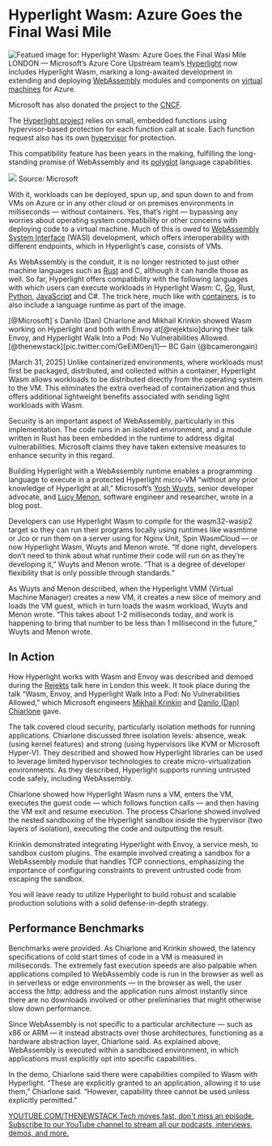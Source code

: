 # Hyperlight Wasm: Azure Goes the Final Wasi Mile
![Featued image for: Hyperlight Wasm: Azure Goes the Final Wasi Mile](https://cdn.thenewstack.io/media/2025/04/1fdb20b5-benoit-deschasaux-9hpzjldfsk4-unsplash-1-1024x514.jpg)
LONDON — Microsoft’s Azure Core Upstream team’s [Hyperlight](https://opensource.microsoft.com/blog/2024/11/07/introducing-hyperlight-virtual-machine-based-security-for-functions-at-scale/) now includes Hyperlight Wasm, marking a long-awaited development in extending and deploying [WebAssembly](https://thenewstack.io/webassembly/) modules and components on [virtual machines](https://thenewstack.io/deploy-a-virtual-machine-with-oracles-open-source-virtualbox/) for Azure.

Microsoft has also donated the project to the [CNCF](https://cncf.io/?utm_content=inline+mention).

The [Hyperlight project](https://thenewstack.io/microsofts-hyperlight-webassembly-for-vms-is-open-source/) relies on small, embedded functions using hypervisor-based protection for each function call at scale. Each function request also has its own [hypervisor](https://thenewstack.io/4-reasons-devops-engineers-still-rely-on-hypervisors/) for protection.

This compatibility feature has been years in the making, fulfilling the long-standing promise of WebAssembly and its [polyglot](https://thenewstack.io/webassembly-gets-polyglot-development-boost-in-spin-3-0/) language capabilities.

![](https://cdn.thenewstack.io/media/2025/04/6e86015c-screenshot-2025-04-03-at-12.06.16%E2%80%AFpm.png)
Source: Microsoft

With it, workloads can be deployed, spun up, and spun down to and from VMs on Azure or in any other cloud or on premises environments in milliseconds — without containers. Yes, that’s right — bypassing any worries about operating system compatibility or other concerns with deploying code to a virtual machine. Much of this is owed to [WebAssembly System Interface](https://github.com/WebAssembly/wasi) (WASI) development, which offers interoperability with different endpoints, which in Hyperlight’s case, consists of VMs.

As WebAssembly is the conduit, it is no longer restricted to just other machine languages such as [Rust](https://thenewstack.io/rust-programming-language-guide/) and C, although it can handle those as well. So far, Hyperlight offers compatibility with the following languages with which users can execute workloads in Hyperlight Wasm: C, [Go](https://thenewstack.io/introduction-to-go-programming-language/), Rust, [Python](https://thenewstack.io/python/), [JavaScript](https://thenewstack.io/javascript/) and C#. The trick here, much like with [containers](https://thenewstack.io/containers/), is to also include a language runtime as part of the image.


[@Microsoft]´s Danilo (Dan) Chiarlone and Mikhail Krinkin showed Wasm working on Hyperlight and both with Envoy at[@rejektsio]during their talk
Envoy, and Hyperlight Walk Into a Pod: No Vulnerabilities Allowed.[@thenewstack][pic.twitter.com/GeEiM0enj1]— BC Gain (@bcamerongain)

[March 31, 2025]
Unlike containerized environments, where workloads must first be packaged, distributed, and collected within a container, Hyperlight Wasm allows workloads to be distributed directly from the operating system to the VM. This eliminates the extra overhead of containerization and thus offers additional lightweight benefits associated with sending light workloads with Wasm.

Security is an important aspect of WebAssembly, particularly in this implementation. The code runs in an isolated environment, and a module written in Rust has been embedded in the runtime to address digital vulnerabilities. Microsoft claims they have taken extensive measures to enhance security in this regard.

Building Hyperlight with a WebAssembly runtime enables a programming language to execute in a protected Hyperlight micro-VM “without any prior knowledge of Hyperlight at all,” Microsoft’s [Yosh Wuyts,](https://www.linkedin.com/in/yoshuawuyts/?originalSubdomain=dk) senior developer advocate, and [Lucy Menon](https://popl25.sigplan.org/profile/lucymenon), software engineer and researcher, wrote in a blog post.

Developers can use Hyperlight Wasm to compile for the wasm32-wasip2 target so they can run their programs locally using runtimes like wasmtime or Jco or run them on a server using for Nginx Unit, Spin WasmCloud — or now Hyperlight Wasm, Wuyts and Menon wrote. “If done right, developers don’t need to think about what runtime their code will run on as they’re developing it,” Wuyts and Menon wrote. “That is a degree of developer flexibility that is only possible through standards.”

As Wuyts and Menon described, when the Hyperlight VMM (Virtual Machine Manager) creates a new VM, it creates a new slice of memory and loads the VM guest, which in turn loads the wasm workload, Wuyts and Menon wrote. “This takes about 1-2 milliseconds today, and work is happening to bring that number to be less than 1 millisecond in the future,” Wuyts and Menon wrote.

## In Action
How Hyperlight works with Wasm and Envoy was described and demoed during the [Rejekts](https://cloud-native.rejekts.io/) talk here in London this week. It took place during the talk “Wasm, Envoy, and Hyperlight Walk Into a Pod: No Vulnerabilities Allowed,” which Microsoft engineers [Mikhail Krinkin](https://ie.linkedin.com/in/mikhail-krinkin-57892a86/en) and [Danilo (Dan) Chiarlone](https://x.com/danologue?lang=en) gave.

The talk covered cloud security, particularly isolation methods for running applications. Chiarlone discussed three isolation levels: absence, weak (using kernel features) and strong (using hypervisors like KVM or Microsoft Hyper-V). They described and showed how Hyperlight libraries can be used to leverage limited hypervisor technologies to create micro-virtualization environments. As they described, Hyperlight supports running untrusted code safely, including WebAssembly.

Chiarlone showed how Hyperlight Wasm runs a VM, enters the VM, executes the guest code — which follows function calls — and then having the VM exit and resume execution. The process Chiarlone showed involved the nested sandboxing of the Hyperlight sandbox inside the hypervisor (two layers of isolation), executing the code and outputting the result.

Krinkin demonstrated integrating Hyperlight with Envoy, a service mesh, to sandbox custom plugins. The example involved creating a sandbox for a WebAssembly module that handles TCP connections, emphasizing the importance of configuring constraints to prevent untrusted code from escaping the sandbox.

You will leave ready to utilize Hyperlight to build robust and scalable production solutions with a solid defense-in-depth strategy.

## Performance Benchmarks
Benchmarks were provided. As Chiarlone and Krinkin showed, the latency specifications of cold start times of code in a VM is measured in milliseconds. The extremely fast execution speeds are also palpable when applications compiled to WebAssembly code is run in the browser as well as in serverless or edge environments — in the browser as well, the user access the http: address and the application runs almost instantly since there are no downloads involved or other preliminaries that might otherwise slow down performance.

Since WebAssembly is not specific to a particular architecture — such as x86 or ARM — it instead abstracts over those architectures, functioning as a hardware abstraction layer, Chiarlone said. As explained above, WebAssembly is executed within a sandboxed environment, in which applications must explicitly opt into specific capabilities.

In the demo, Chiarlone said there were capabilities compiled to Wasm with Hyperlight. “These are explicitly granted to an application, allowing it to use them,” Chiarlone said. “However, capability three cannot be used unless explicitly permitted.”

[
YOUTUBE.COM/THENEWSTACK
Tech moves fast, don't miss an episode. Subscribe to our YouTube
channel to stream all our podcasts, interviews, demos, and more.
](https://youtube.com/thenewstack?sub_confirmation=1)